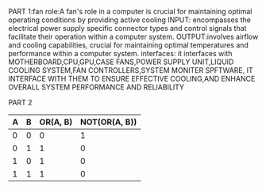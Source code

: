 PART 1:fan
role:A fan's role in a computer is crucial for maintaining optimal operating conditions by providing active cooling
INPUT: encompasses the electrical power supply specific connector types and control signals  that facilitate their operation within a computer system. 
OUTPUT:involves airflow and cooling capabilities, crucial for maintaining optimal temperatures and performance within a computer system.
interfaces: it interfaces with MOTHERBOARD,CPU,GPU,CASE FANS,POWER SUPPLY UNIT,LIQUID COOLING SYSTEM,FAN CONTROLLERS,SYSTEM MONITER SPFTWARE, IT INTERFACE WITH THEM TO ENSURE EFFECTIVE COOLING,AND ENHANCE OVERALL SYSTEM PERFORMANCE AND RELIABILITY 


PART 2

| A | B | OR(A, B)  | NOT(OR(A, B))  |
|---|---|-----------|----------------|
| 0 | 0 |     0     |       1        |
| 0 | 1 |     1     |       0        |
| 1 | 0 |     1     |       0        |
| 1 | 1 |     1     |       0        |